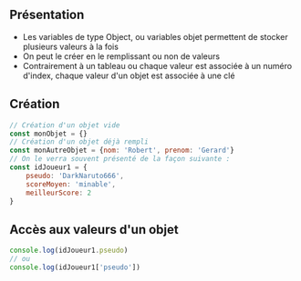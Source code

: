 ## Présentation
- Les variables de type Object, ou variables objet permettent de stocker plusieurs valeurs à la fois 
- On peut le créer en le remplissant ou non de valeurs
- Contrairement à un tableau ou chaque valeur est associée à un numéro d'index, chaque valeur d'un objet est associée à une clé
## Création
```javascript
// Création d'un objet vide
const monObjet = {}
// Création d'un objet déjà rempli
const monAutreObjet = {nom: 'Robert', prenom: 'Gerard'}
// On le verra souvent présenté de la façon suivante :
const idJoueur1 = {
    pseudo: 'DarkNaruto666',
    scoreMoyen: 'minable',
    meilleurScore: 2
}
```
## Accès aux valeurs d'un objet
```javascript
console.log(idJoueur1.pseudo)
// ou
console.log(idJoueur1['pseudo'])
```

